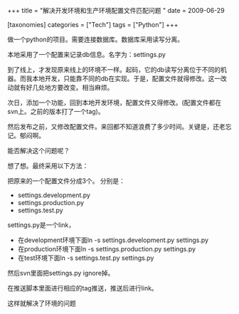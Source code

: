 +++
title = "解决开发环境和生产环境配置文件匹配问题 "
date = 2009-06-29

[taxonomies]
categories = ["Tech"]
tags = ["Python"]
+++

做一个python的项目。需要连接数据库。数据库采用读写分离。
 
本地采用了一个配置来记录db信息。名字为：settings.py
 
到了线上，才发现原来线上的环境不一样。起码，它的db读写分离位于不同的机器。而我本地开发，只能靠不同的db在实现。于是，配置文件就得修改。这一改动就有好几处地方要改变。相当麻烦。
 
次日，添加一个功能，回到本地开发环境，配置文件又得修改。(配置文件都在svn上。之前的版本打了一个tag)。
 
然后发布之前，又修改配置文件。来回都不知道浪费了多少时间。关键是，还老忘记。郁闷啊。
 
能否解决这个问题呢？
 
想了想。最终采用以下方法：
 
把原来的一个配置文件分成3个。
分别是：

- settings.development.py
- settings.production.py
- settings.test.py
 
settings.py是一个link，

- 在development环境下面ln -s settings.development.py settings.py
- 在production环境下面ln -s settings.production.py settings.py
- 在test环境下面ln -s settings.test.py settings.py

然后svn里面把settings.py ignore掉。

在推送脚本里面进行相应的tag推送，推送后进行link。

这样就解决了环境的问题



 
